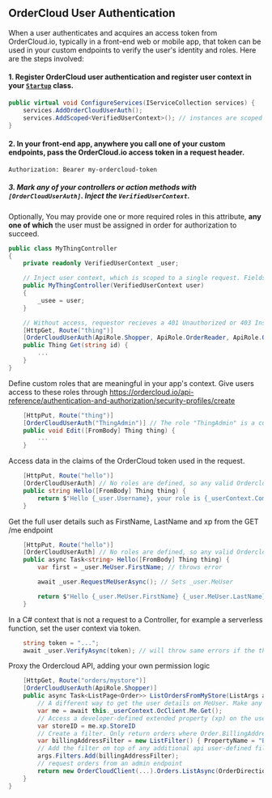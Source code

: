 ## OrderCloud User Authentication

When a user authenticates and acquires an access token from OrderCloud.io, typically in a front-end web or mobile app, that token can be used in your custom endpoints to verify the user's identity and roles. Here are the steps involved:

#### 1. Register OrderCloud user authentication and register user context in your [`Startup`](https://docs.microsoft.com/en-us/aspnet/core/fundamentals/startup) class.

```c#
public virtual void ConfigureServices(IServiceCollection services) {
    services.AddOrderCloudUserAuth();
    services.AddScoped<VerifiedUserContext>(); // instances are scoped to the reqest
}
```
#### 2. In your front-end app, anywhere you call one of your custom endpoints, pass the OrderCloud.io access token in a request header.

```
Authorization: Bearer my-ordercloud-token
```

##### 3. Mark any of your controllers or action  methods with `[OrderCloudUserAuth]`. Inject the `VerifiedUserContext`.

Optionally, You may provide one or more required roles in this attribute, **any one of which** the user must be assigned in order for authorization to succeed.

```c#
public class MyThingController 
{
    private readonly VerifiedUserContext _user;

    // Inject user context, which is scoped to a single request. Fields will only be defined if [OrderCloudUserAuth] is defined on the route.
    public MyThingController(VerifiedUserContext user) 
    {
        _usee = user;
    }

    // Without access, requestor recieves a 401 Unauthorized or 403 InsuffientRoles error.
    [HttpGet, Route("thing")] 
    [OrderCloudUserAuth(ApiRole.Shopper, ApiRole.OrderReader, ApiRole.OrderAdmin)] // Any one of these threee roles gives access the endpoint 
    public Thing Get(string id) {
        ...
    }
}
```

Define custom roles that are meaningful in your app's context.
Give users access to these roles through https://ordercloud.io/api-reference/authentication-and-authorization/security-profiles/create
```c#
    [HttpPut, Route("thing")]
    [OrderCloudUserAuth("ThingAdmin")] // The role "ThingAdmin" is a custom developer-defined role
    public void Edit([FromBody] Thing thing) {
        ...
    }
```

Access data in the claims of the OrderCloud token used in the request.
```c#
    [HttpPut, Route("hello")]
    [OrderCloudUserAuth] // No roles are defined, so any valid Ordercloud Token gives access.
    public string Hello([FromBody] Thing thing) {
        return $"Hello {_user.Username}, your role is {_userContext.CommerceRole}";.
    }
```

Get the full user details such as FirstName, LastName and xp from the GET /me endpoint
```c#
    [HttpPut, Route("hello")]
    [OrderCloudUserAuth] // No roles are defined, so any valid Ordercloud Token gives access.
    public async Task<string> Hello([FromBody] Thing thing) {
        var first = _user.MeUser.FirstName; // throws error    

        await _user.RequestMeUserAsync(); // Sets _user.MeUser

        return $"Hello {_user.MeUser.FirstName} {_user.MeUser.LastName}"; // now no error thrown
    }
```

In a C# context that is not a request to a Controller, for example a serverless function, set the user context via token.
```c#
    string token = "...";
    await _user.VerifyAsync(token); // will throw same errors if the there is any problem with the token
```

Proxy the Ordercloud API, adding your own permission logic
```c#
    [HttpGet, Route("orders/mystore")]
    [OrderCloudUserAuth(ApiRole.Shopper)] 
    public async Task<ListPage<Order>> ListOrdersFromMyStore(ListArgs args) {
        // A different way to get the user details on MeUser. Make any request from OcClient as the authenticated user.
        var me = await this._userContext.OcClient.Me.Get();
        // Access a developer-defined extended property (xp) on the user called "StoreID".
        var storeID = me.xp.StoreID 
        // Create a filter. Only return orders where Order.BillingAddress.ID equals the user's storeID.   
        var billingAddressFilter = new ListFilter() { PropertyName = "BillingAddress.ID", FilterExpression = storeID };
        // Add the filter on top of any additional api user-defined filters. 
        args.Filters.Add(billingAddressFilter);
        // request orders from an admin endpoint
        return new OrderCloudClient(...).Orders.ListAsync(OrderDirection.Outgoing, page: args.Page, pageSize: args.PageSize, filters: args.ToFilterString()) 
    }
}
```


